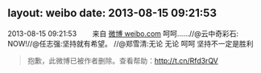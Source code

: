 layout: weibo
date: 2013-08-15 09:21:53
---
<meta name="referrer" content="no-referrer" />

2013-08-15 09:21:53  &nbsp;&nbsp;&nbsp;&nbsp;&nbsp;&nbsp; 来自 <a href="http://weibo.com/" rel="nofollow">微博 weibo.com</a>
呵呵……//@云中奇彩石: NOW!//@任志强:坚持就有希望。 //@郑雪清:无论 无论 呵呵 坚持不一定是胜利
>  抱歉，此微博已被作者删除。查看帮助：http://t.cn/Rfd3rQV
